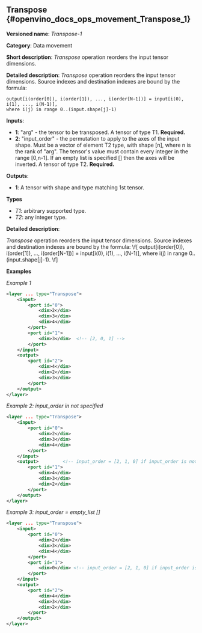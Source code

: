 ## Transpose<a name="Transpose"></a> {#openvino_docs_ops_movement_Transpose_1}

**Versioned name**: *Transpose-1*

**Category**: Data movement

**Short description**: *Transpose* operation reorders the input tensor dimensions.

**Detailed description**: *Transpose* operation reorders the input tensor dimensions. Source indexes and destination indexes are bound by the formula: 

    output[i(order[0]), i(order[1]), ..., i(order[N-1])] = input[i(0), i(1), ..., i(N-1)], 
    where i(j) in range 0..(input.shape[j]-1)

**Inputs**:

* **1**: "arg" - the tensor to be transposed. A tensor of type T1. **Required.**
* **2**: "input_order" - the permutation to apply to the axes of the input shape. Must be a vector of element T2 type, with shape [n], where n is the rank of "arg". The tensor's value must contain every integer in the range [0,n-1]. If an empty list is specified [] then the axes will be inverted. A tensor of type T2. **Required.**

**Outputs**:

*   **1**: A tensor with shape and type matching 1st tensor.

**Types**

* *T1*: arbitrary supported type.
* *T2*: any integer type.

**Detailed description**:

*Transpose* operation reorders the input tensor dimensions. Source indexes and destination indexes are bound by the formula: 
\f[
    output[i(order[0]), i(order[1]), ..., i(order[N-1])] = input[i(0), i(1), ..., i(N-1)], where i(j) in range 0..(input.shape[j]-1).
\f]

**Examples**

*Example 1*

```xml
<layer ... type="Transpose">
    <input>
        <port id="0">
            <dim>2</dim>
            <dim>3</dim>
            <dim>4</dim>
        </port>
        <port id="1">
            <dim>3</dim>  <!-- [2, 0, 1] -->
        </port>
    </input>
    <output>
        <port id="2">
            <dim>4</dim>
            <dim>2</dim>
            <dim>3</dim>
        </port>
    </output>
</layer>
```

*Example 2: input_order in not specified*

```xml
<layer ... type="Transpose">
    <input>
        <port id="0">
            <dim>2</dim>
            <dim>3</dim>
            <dim>4</dim>
        </port>
    </input>
    <output>         <!-- input_order = [2, 1, 0] if input_order is not set -->
        <port id="1">
            <dim>4</dim>
            <dim>3</dim>
            <dim>2</dim>
        </port>
    </output>
</layer>
```

*Example 3: input_order = empty_list []*

```xml
<layer ... type="Transpose">
    <input>
        <port id="0">
            <dim>2</dim>
            <dim>3</dim>
            <dim>4</dim>
        </port>
        <port id="1">
            <dim>0</dim> <!-- input_order = [2, 1, 0] if input_order is empty list -->
        </port>
    </input>
    <output>         
        <port id="2">
            <dim>4</dim>
            <dim>3</dim>
            <dim>2</dim>
        </port>
    </output>
</layer>
```